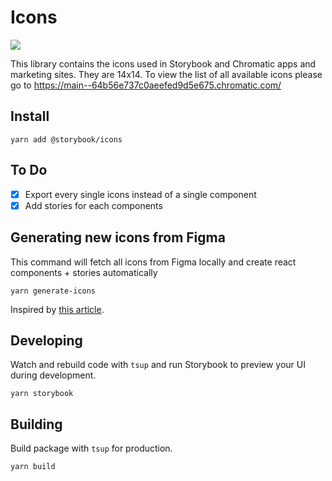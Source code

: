 # Icons

<img src="public/cover.jpg" />

This library contains the icons used in Storybook and Chromatic apps and marketing sites. They are 14x14. To view the list of all available icons please go to https://main--64b56e737c0aeefed9d5e675.chromatic.com/

## Install

```console
yarn add @storybook/icons
```

## To Do

- [x] Export every single icons instead of a single component
- [x] Add stories for each components

## Generating new icons from Figma

This command will fetch all icons from Figma locally and create react components + stories automatically

```console
yarn generate-icons
```

Inspired by [this article](https://blog.certa.dev/generating-react-icon-components-from-figma).

## Developing

Watch and rebuild code with `tsup` and run Storybook to preview your UI during development.

```console
yarn storybook
```

## Building

Build package with `tsup` for production.

```console
yarn build
```
